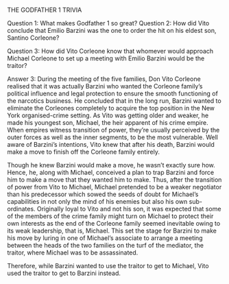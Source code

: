 THE GODFATHER 1 TRIVIA 

Question 1: What makes Godfather 1 so great?
Question 2: How did Vito conclude that Emilio Barzini was the one to order the
hit on his eldest son, Santino Corleone?

Question 3: How did Vito Corleone know that whomever would approach Michael Corleone to set up a meeting with Emilio Barzini would be the traitor?

Answer 3: During the meeting of the five families, Don Vito Corleone realised that it was actually Barzini who wanted the Corleone family’s political influence and legal protection to ensure the smooth functioning of the narcotics business. He concluded that in the long run, Barzini wanted to eliminate the Corleones completely to acquire the top position in the New York organised-crime setting. As Vito was getting older and weaker, he made his youngest son, Michael, the heir apparent of his crime empire. When empires witness transition of power, they’re usually perceived by the outer forces as well as the inner segments, to be the most vulnerable. Well aware of Barzini’s intentions, Vito knew that after his death, Barzini would make a move to finish off the Corleone family entirely. 

Though he knew Barzini would make a move, he wasn’t exactly sure how. Hence, he, along with Michael, conceived a plan to trap Barzini and force him to make a move that they wanted him to make. Thus, after the transition of power from Vito to Michael, Michael pretended to be a weaker negotiator than his predecessor which sowed the seeds of doubt for Michael’s capabilities in not only the mind of his enemies but also his own sub-ordinates. Originally loyal to Vito and not his son, it was expected that some of the members of the crime family might turn on Michael to protect their own interests as the end of the Corleone family seemed inevitable owing to its weak leadership, that is, Michael. This set the stage for Barzini to make his move by luring in one of Michael’s associate to arrange a meeting between the heads of the two families on the turf of the mediator, the traitor, where Michael was to be assassinated. 

Therefore, while Barzini wanted to use the traitor to get to Michael, Vito used the traitor to get to Barzini instead. 
